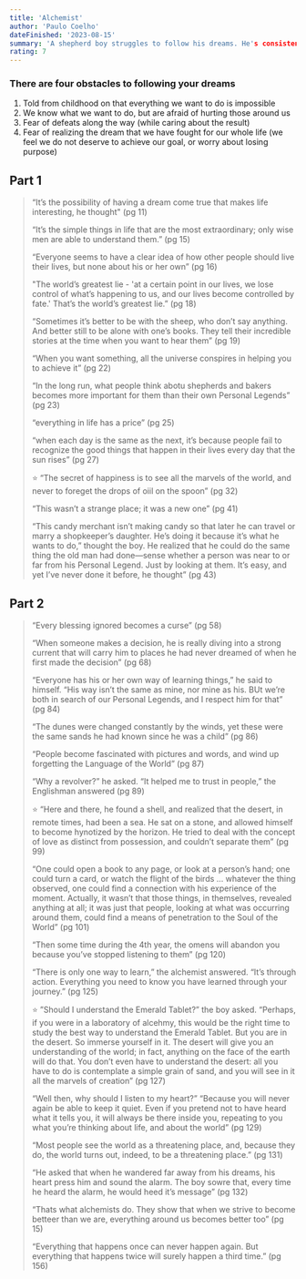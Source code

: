```yaml
---
title: 'Alchemist'
author: 'Paulo Coelho'
dateFinished: '2023-08-15'
summary: 'A shepherd boy struggles to follow his dreams. He's consistently presented with challenges and works to overcome them.'
rating: 7
---
```


### There are four obstacles to following your dreams

1. Told from childhood on that everything we want to do is impossible
2. We know what we want to do, but are afraid of hurting those around us
3. Fear of defeats along the way (while caring about the result)
4. Fear of realizing the dream that we have fought for our whole life (we feel we do not deserve to achieve our goal, or worry about losing purpose)

## Part 1

> “It’s the possibility of having a dream come true that makes life interesting, he thought" (pg 11)
>
> “It’s the simple things in life that are the most extraordinary; only wise men are able to understand them.” (pg 15)
>
> “Everyone seems to have a clear idea of how other people should live their lives, but none about his or her own” (pg 16)
>
> "The world’s greatest lie - 'at a certain point in our lives, we lose control of what’s happening to us, and our lives become controlled by fate.' That’s the world’s greatest lie.” (pg 18)
>
> “Sometimes it’s better to be with the sheep, who don’t say anything. And better still to be alone with one’s books. They tell their incredible stories at the time when you want to hear them” (pg 19)
>
> “When you want something, all the universe conspires in helping you to achieve it” (pg 22)
>
> “In the long run, what people think abotu shepherds and bakers becomes more important for them than their own Personal Legends” (pg 23)
>
> “everything in life has a price” (pg 25)
>
> “when each day is the same as the next, it’s because people fail to recognize the good things that happen in their lives every day that the sun rises” (pg 27)
>
> ⭐ “The secret of happiness is to see all the marvels of the world, and never to foreget the drops of oiil on the spoon” (pg 32)
>
> “This wasn’t a strange place; it was a new one” (pg 41)
>
> “This candy merchant isn’t making candy so that later he can travel or marry a shopkeeper’s daughter. He’s doing it because it’s what he wants to do,” thought the boy. He realized that he could do the same thing the old man had done—sense whether a person was near to or far from his Personal Legend. Just by looking at them. It’s easy, and yet I’ve never done it before, he thought” (pg 43)
>
## Part 2

> “Every blessing ignored becomes a curse” (pg 58)
>
> “When someone makes a decision, he is really diving into a strong current that will carry him to places he had never dreamed of when he first made the decision” (pg 68)
>
> “Everyone has his or her own way of learning things,” he said to himself. “His way isn’t the same as mine, nor mine as his. BUt we’re both in search of our Personal Legends, and I respect him for that” (pg 84)
>
> “The dunes were changed constantly by the winds, yet these were the same sands he had known since he was a child” (pg 86)
>
> “People become fascinated with pictures and words, and wind up forgetting the Language of the World” (pg 87)
>
> “Why a revolver?” he asked. “It helped me to trust in people,” the Englishman answered (pg 89)
>
> ⭐ “Here and there, he found a shell, and realized that the desert, in remote times, had been a sea. He sat on a stone, and allowed himself to become hynotized by the horizon. He tried to deal with the concept of love as distinct from possession, and couldn’t separate them” (pg 99)
>
> “One could open a book to any page, or look at a person’s hand; one could turn a card, or watch the flight of the birds … whatever the thing observed, one could find a connection with his experience of the moment. Actually, it wasn’t that those things, in themselves, revealed anything at all; it was just that people, looking at what was occurring around them, could find a means of penetration to the Soul of the World” (pg 101)
>
> “Then some time during the 4th year, the omens will abandon you because you’ve stopped listening to them” (pg 120)
>
> “There is only one way to learn,” the alchemist answered. “It’s through action. Everything you need to know you have learned through your journey.” (pg 125)
>
> ⭐ ”Should I understand the Emerald Tablet?” the boy asked. “Perhaps, if you were in a laboratory of alcehmy, this would be the right time to study the best way to understand the Emerald Tablet. But you are in the desert. So immerse yourself in it. The desert will give you an understanding of the world; in fact, anything on the face of the earth will do that. You don’t even have to understand the desert: all you have to do is contemplate a simple grain of sand, and you will see in it all the marvels of creation” (pg 127)
>
> “Well then, why should I listen to my heart?” “Because you will never again be able to keep it quiet. Even if you pretend not to have heard what it tells you, it will always be there inside you, repeating to you what you’re thinking about life, and about the world” (pg 129)
>
> “Most people see the world as a threatening place, and, because they do, the world turns out, indeed, to be a threatening place.” (pg 131)
>
> “He asked that when he wandered far away from his dreams, his heart press him and sound the alarm. The boy sowre that, every time he heard the alarm, he would heed it’s message” (pg 132)
>
> “Thats what alchemists do. They show that when we strive to become betteer than we are, everything around us becomes better too” (pg 15)
>
> “Everything that happens once can never happen again. But everything that happens twice will surely happen a third time.” (pg 156)
>